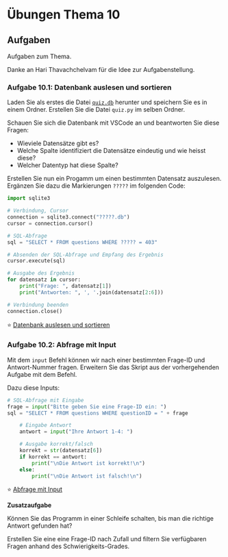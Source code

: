 # Übungen Thema 10

## Aufgaben

Aufgaben zum Thema.

Danke an Hari Thavachchelvam für die Idee zur Aufgabenstellung. 

### Aufgabe 10.1: Datenbank auslesen und sortieren

Laden Sie als erstes die Datei [`quiz.db`](https://raw.githubusercontent.com/janikvonrotz/python.casa/main/topic-10/quiz.db) herunter und speichern Sie es in einem Ordner. Erstellen Sie die Datei `quiz.py` im selben Ordner.

Schauen Sie sich die Datenbank mit VSCode an und beantworten Sie diese Fragen:
* Wieviele Datensätze gibt es?
* Welche Spalte identifiziert die Datensätze eindeutig und wie heisst diese?
* Welcher Datentyp hat diese Spalte?

Erstellen Sie nun ein Progamm um einen bestimmten Datensatz auszulesen. Ergänzen Sie dazu die Markierungen `?????` im folgenden Code:

```python
import sqlite3

# Verbindung, Cursor
connection = sqlite3.connect("?????.db")
cursor = connection.cursor()

# SQL-Abfrage
sql = "SELECT * FROM questions WHERE ????? = 403"

# Absenden der SQL-Abfrage und Empfang des Ergebnis
cursor.execute(sql)

# Ausgabe des Ergebnis
for datensatz in cursor:
    print("Frage: ", datensatz[1])
    print("Antworten: ", ', '.join(datensatz[2:6]))

# Verbindung beenden
connection.close()
```

⭐ [Datenbank auslesen und sortieren](https://github.com/janikvonrotz/python.casa/blob/main/topic-10/Datenbank%20auslesen%20und%20sortieren.py)

### Aufgabe 10.2: Abfrage mit Input

Mit dem `input` Befehl können wir nach einer bestimmten Frage-ID und Antwort-Nummer fragen. Erweitern Sie das Skript aus der vorhergehenden Aufgabe mit dem Befehl.

Dazu diese Inputs:

```python
# SQL-Abfrage mit Eingabe
frage = input("Bitte geben Sie eine Frage-ID ein: ")
sql = "SELECT * FROM questions WHERE questionID = " + frage
```

```python
	# Eingabe Antwort
    antwort = input("Ihre Antwort 1-4: ")
```

```python
    # Ausgabe korrekt/falsch
    korrekt = str(datensatz[6])
    if korrekt == antwort:
        print("\nDie Antwort ist korrekt!\n")
    else:
        print("\nDie Antwort ist falsch!\n")
```

⭐ [Abfrage mit Input](https://github.com/janikvonrotz/python.casa/blob/main/topic-10/Abfrage%20mit%20Input.py)

**Zusatzaufgabe**

Können Sie das Programm in einer Schleife schalten, bis man die richtige Antwort gefunden hat?

Erstellen Sie eine eine Frage-ID nach Zufall und filtern Sie verfügbaren Fragen anhand des Schwierigkeits-Grades.
